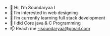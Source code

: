 - 👋 Hi, I’m Soundaryaa I
- 👀 I’m interested in web designing  
- 🌱 I’m currently learning full stack development
- 💞️ I did Core java & C Programming
- 📫 Reach me -isoundaryaa@gmail.com


